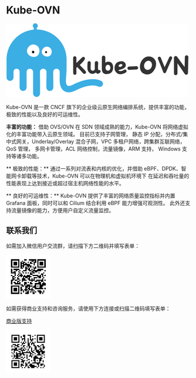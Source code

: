 # Kube-OVN

![Kube-OVN](static/kube-ovn-horizontal-color.svg)

Kube-OVN 是一款 CNCF 旗下的企业级云原生网络编排系统，提供丰富的功能，极致的性能以及良好的可运维性。

**丰富的功能：**
借助 OVS/OVN 在 SDN 领域成熟的能力，Kube-OVN 将网络虚拟化的丰富功能带入云原生领域。 目前已支持子网管理，
静态 IP 分配，分布式/集中式网关，Underlay/Overlay 混合子网，VPC 多租户网络，跨集群互联网络，QoS 管理，
多网卡管理，ACL 网络控制，流量镜像，ARM 支持， Windows 支持等诸多功能。

** 极致的性能：**
通过一系列对流表和内核的优化，并借助 eBPF、DPDK、智能网卡卸载等技术，Kube-OVN 可以在物理机和虚拟机环境下
在延迟和吞吐量的性能表现上达到接近或超过宿主机网络性能的水平。

** 良好的可运维性：**
Kube-OVN 提供了丰富的网络质量监控指标并内置 Grafana 面板，同时可以和 Cilium 结合利用 eBPF 能力增强可观测性。
此外还支持流量镜像的能力，方便用户自定义流量监控。

## 联系我们

如需加入微信用户交流群，请扫描下方二维码并填写表单：

![img.png](static/user-wechat.png)

如需获得商业支持和咨询服务，请使用下方连接或扫描二维码填写表单：

[商业版支持](https://ma.alauda.cn/p/2f53a)

![img.png](static/enterprise-qr.png)
